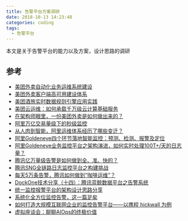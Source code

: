 ```yaml
---
title: 告警平台方案调研
date: 2018-10-13 14:23:48
categories: coding
tags:
  - 告警平台
---
```


本文是关于告警平台的能力以及方案，设计思路的调研

<!--more-->


## 参考

* [美团外卖自动化业务运维系统建设](https://tech.meituan.com/digger_share.html)
* [美团外卖客户端高可用建设体系](https://tech.meituan.com/waimai_client_high_availability.html)
* [美团酒旅实时数据规则引擎应用实践](https://tech.meituan.com/hb_rt_operation.html)
* [美团云运维：如何承载千万级云计算基础服务](https://www.jianshu.com/p/eaf467963cdb)
* [在架构师眼里，一份美团外卖是如何做出来的？](https://zhuanlan.zhihu.com/p/35995592)
* [阿里万亿交易量级下的秒级监控](http://www.yunweipai.com/archives/24081.html)
* [从人肉到智能，阿里运维体系经历了哪些变迁？](https://102.alibaba.com/detail/?id=184)
* [阿里Goldeneye四个环节落地智能监控：预测、检测、报警及定位](http://www.infoq.com/cn/articles/alibaba-goldeneye-four-links)
* [阿里Goldeneye业务监控平台之架构演进，如何实时处理100T+/天的日志量？](http://www.infoq.com/cn/articles/how-to-deal-with-100t-one-day-log)
* [腾讯亿万量级告警是如何做到全、准、快的？](http://www.yunweipai.com/archives/8359.html)
* [腾讯SNG全链路日志监控平台之构建挑战](https://zhuanlan.zhihu.com/p/31243227)
* [每天5万条告警，腾讯如何做到“咖啡运维”？](https://juejin.im/entry/5b98e74de51d450e9c554394)
* [DockOne技术分享（十四）：腾讯蓝鲸数据平台之告警系统](http://dockone.io/article/537)
* [统一监控报警平台的架构设计思路分享](http://os.51cto.com/art/201603/507858.htm)
* [系统化全方位监控告警，这一篇足矣](http://www.10tiao.com/html/249/201803/2651961017/1.html)
* [如何打造大规模互联网企业的监控告警平台——以携程 hickwall 为例](http://www.infoq.com/cn/presentations/how-to-build-a-large-scale-internet-enterprise-monitoring-alarm-platform)
* [虚拟座谈会：聊聊AIOps的终极价值](http://www.infoq.com/cn/news/2017/09/talk-about-aiops)


